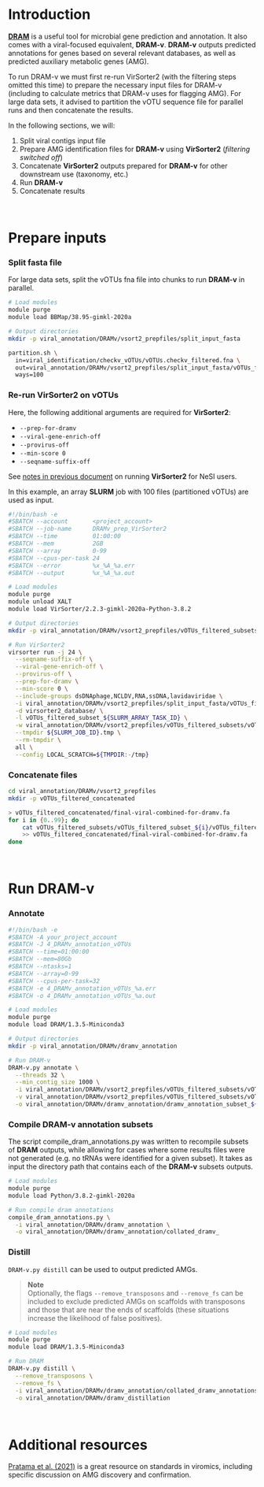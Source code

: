 # Introduction

[**DRAM**](https://github.com/WrightonLabCSU/DRAM) is a useful tool for microbial gene prediction and annotation. It also comes with a viral-focused equivalent, **DRAM-v**. **DRAM-v** outputs predicted annotations for genes based on several relevant databases, as well as predicted auxiliary metabolic genes (AMG).

To run DRAM-v we must first re-run VirSorter2 (with the filtering steps omitted this time) to prepare the necessary input files for DRAM-v (including to calculate metrics that DRAM-v uses for flagging AMG). For large data sets, it advised to partition the vOTU sequence file for parallel runs and then concatenate the results.

In the following sections, we will:
1. Split viral contigs input file
   <!--(See here for more info on parallelisation and restarting runs) See where?-->
2. Prepare AMG identification files for **DRAM-v** using **VirSorter2** (*filtering switched off*)
3. Concatenate **VirSorter2** outputs prepared for **DRAM-v** for other downstream use (taxonomy, etc.)
4. Run **DRAM-v**
5. Concatenate results

<br>

# Prepare inputs

### Split fasta file

For large data sets, split the vOTUs fna file into chunks to run **DRAM-v** in parallel.

```bash
# Load modules
module purge
module load BBMap/38.95-gimkl-2020a

# Output directories
mkdir -p viral_annotation/DRAMv/vsort2_prepfiles/split_input_fasta

partition.sh \
  in=viral_identification/checkv_vOTUs/vOTUs.checkv_filtered.fna \
  out=viral_annotation/DRAMv/vsort2_prepfiles/split_input_fasta/vOTUs_filtered_subset_%.fna \
  ways=100
```

### Re-run VirSorter2 on vOTUs

Here, the following additional arguments are required for **VirSorter2**:
- `--prep-for-dramv`
- `--viral-gene-enrich-off` 
- `--provirus-off`
- `--min-score 0`
- `--seqname-suffix-off`

See [notes in previous document](1.identify_viral_sequences.md#virsorter2) on running **VirSorter2** for NeSI users.

In this example, an array **SLURM** job with 100 files (partitioned vOTUs) are used as input.

```bash
#!/bin/bash -e
#SBATCH --account       <project_account>
#SBATCH --job-name      DRAMv_prep_VirSorter2
#SBATCH --time          01:00:00
#SBATCH --mem           2GB
#SBATCH --array         0-99
#SBATCH --cpus-per-task 24
#SBATCH --error         %x_%A_%a.err
#SBATCH --output        %x_%A_%a.out

# Load modules
module purge
module unload XALT
module load VirSorter/2.2.3-gimkl-2020a-Python-3.8.2

# Output directories
mkdir -p viral_annotation/DRAMv/vsort2_prepfiles/vOTUs_filtered_subsets/

# Run VirSorter2
virsorter run -j 24 \
  --seqname-suffix-off \
  --viral-gene-enrich-off \
  --provirus-off \
  --prep-for-dramv \
  --min-score 0 \
  --include-groups dsDNAphage,NCLDV,RNA,ssDNA,lavidaviridae \
  -i viral_annotation/DRAMv/vsort2_prepfiles/split_input_fasta/vOTUs_filtered_subset_${SLURM_ARRAY_TASK_ID}.fna \
  -d virsorter2_database/ \
  -l vOTUs_filtered_subset_${SLURM_ARRAY_TASK_ID} \
  -w viral_annotation/DRAMv/vsort2_prepfiles/vOTUs_filtered_subsets/vOTUs_filtered_subset_${SLURM_ARRAY_TASK_ID} \
  --tmpdir ${SLURM_JOB_ID}.tmp \
  --rm-tmpdir \
  all \
  --config LOCAL_SCRATCH=${TMPDIR:-/tmp}
```

### Concatenate files

```bash
cd viral_annotation/DRAMv/vsort2_prepfiles
mkdir -p vOTUs_filtered_concatenated

> vOTUs_filtered_concatenated/final-viral-combined-for-dramv.fa
for i in {0..99}; do
    cat vOTUs_filtered_subsets/vOTUs_filtered_subset_${i}/vOTUs_filtered_subset_${i}-for-dramv/final-viral-combined-for-dramv.fa \
    >> vOTUs_filtered_concatenated/final-viral-combined-for-dramv.fa
done
```

<br>

# Run DRAM-v

### Annotate

```bash
#!/bin/bash -e
#SBATCH -A your_project_account
#SBATCH -J 4_DRAMv_annotation_vOTUs
#SBATCH --time=01:00:00
#SBATCH --mem=80Gb
#SBATCH --ntasks=1
#SBATCH --array=0-99
#SBATCH --cpus-per-task=32
#SBATCH -e 4_DRAMv_annotation_vOTUs_%a.err 
#SBATCH -o 4_DRAMv_annotation_vOTUs_%a.out 

# Load modules
module purge
module load DRAM/1.3.5-Miniconda3

# Output directories
mkdir -p viral_annotation/DRAMv/dramv_annotation

# Run DRAM-v
DRAM-v.py annotate \
  --threads 32 \
  --min_contig_size 1000 \
  -i viral_annotation/DRAMv/vsort2_prepfiles/vOTUs_filtered_subsets/vOTUs_filtered_subset_${SLURM_ARRAY_TASK_ID}/vOTUs_filtered_subset_${SLURM_ARRAY_TASK_ID}-for-dramv/final-viral-combined-for-dramv.fa \
  -v viral_annotation/DRAMv/vsort2_prepfiles/vOTUs_filtered_subsets/vOTUs_filtered_subset_${SLURM_ARRAY_TASK_ID}/vOTUs_filtered_subset_${SLURM_ARRAY_TASK_ID}-for-dramv/viral-affi-contigs-for-dramv.tab \
  -o viral_annotation/DRAMv/dramv_annotation/dramv_annotation_subset_${SLURM_ARRAY_TASK_ID}
```

### Compile DRAM-v annotation subsets

The script compile_dram_annotations.py was written to recompile subsets of **DRAM** outputs, while allowing for cases where some results files were not generated (e.g. no tRNAs were identified for a given subset). It takes as input the directory path that contains each of the **DRAM-v** subsets outputs.

```bash
# Load modules
module purge
module load Python/3.8.2-gimkl-2020a

# Run compile dram annotations
compile_dram_annotations.py \
  -i viral_annotation/DRAMv/dramv_annotation \
  -o viral_annotation/DRAMv/dramv_annotation/collated_dramv_
```

### Distill

`DRAM-v.py distill` can be used to output predicted AMGs.

> **Note**<br>
> Optionally, the flags `--remove_transposons` and `--remove_fs` can be included to exclude predicted AMGs on scaffolds with transposons and those that are near the ends of scaffolds (these situations increase the likelihood of false positives).

```bash
# Load modules
module purge
module load DRAM/1.3.5-Miniconda3

# Run DRAM
DRAM-v.py distill \
  --remove_transposons \
  --remove_fs \
  -i viral_annotation/DRAMv/dramv_annotation/collated_dramv_annotations.tsv \
  -o viral_annotation/DRAMv/dramv_distillation
```

<br>

# Additional resources

[Pratama et al. (2021)](https://doi.org/10.7717/peerj.11447) is a great resource on standards in viromics, including specific discussion on AMG discovery and confirmation. 
